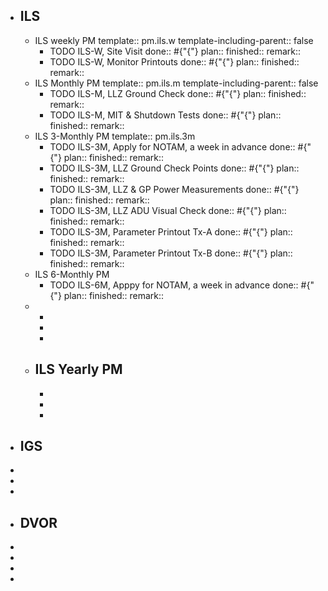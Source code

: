 - ## ILS
	- ILS weekly PM
	  template:: pm.ils.w
	  template-including-parent:: false
		- TODO ILS-W, Site Visit 
		  done:: #{"{"}
		  plan:: 
		  finished::
		  remark::
		- TODO ILS-W, Monitor Printouts 
		  done:: #{"{"}
		  plan:: 
		  finished::
		  remark::
	- ILS Monthly PM
	  template:: pm.ils.m
	  template-including-parent:: false
		- TODO ILS-M, LLZ Ground Check 
		  done:: #{"{"}
		  plan:: 
		  finished::
		  remark::
		- TODO ILS-M, MIT & Shutdown Tests 
		  done:: #{"{"}
		  plan:: 
		  finished::
		  remark::
	- ILS 3-Monthly PM
	  template:: pm.ils.3m
		- TODO ILS-3M, Apply for NOTAM, a week in advance 
		  done:: #{"{"}
		  plan:: 
		  finished::
		  remark::
		- TODO ILS-3M, LLZ Ground Check Points 
		  done:: #{"{"}
		  plan:: 
		  finished::
		  remark::
		- TODO ILS-3M, LLZ & GP Power Measurements 
		  done:: #{"{"}
		  plan:: 
		  finished::
		  remark::
		- TODO ILS-3M, LLZ ADU Visual Check
		  done:: #{"{"}
		  plan:: 
		  finished::
		  remark::
		- TODO ILS-3M, Parameter Printout Tx-A
		  done:: #{"{"}
		  plan:: 
		  finished::
		  remark::
		- TODO ILS-3M, Parameter Printout Tx-B
		  done:: #{"{"}
		  plan::
		  finished::
		  remark::
	- ILS 6-Monthly PM
		- TODO ILS-6M, Apppy for NOTAM, a week in advance 
		  done:: #{"{"}
		  plan:: 
		  finished::
		  remark::
	-
		-
		-
		-
	- ILS Yearly PM
		-
		-
		-
		-
- ## IGS
-
-
-
- ## DVOR
-
-
-
-